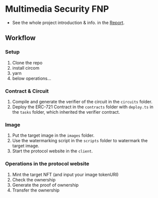 # Multimedia Security FNP

- See the whole project introduction & info. in the [Report](https://github.com/ChiHaoLu/DWMZK-2-FAOMA/blob/master/report.md).

## Workflow

### Setup

1. Clone the repo
2. install circom
2. yarn
3. below operations...

### Contract & Circuit
1. Compile and generate the verifier of the circuit in the `circuits` folder.
1. Deploy the ERC-721 Contract in the `contracts` folder with `deploy.ts` in the `tasks` folder, which inherited the verifier contract.

### Image
1. Put the target image in the `images` folder.
1. Use the watermarking script in the `scripts` folder to watermark the target image.
1. Start the protocol website in the `client`.

### Operations in the protocol website
1. Mint the target NFT (and input your image tokenURI)
1. Check the ownership 
1. Generate the proof of ownership 
1. Transfer the ownership

